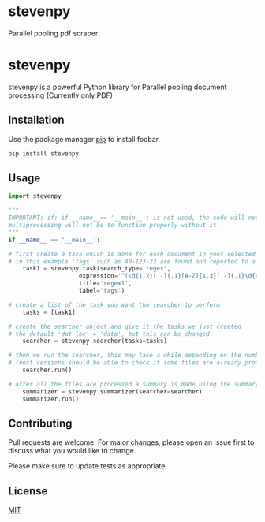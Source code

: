 # stevenpy
 Parallel pooling pdf scraper

# stevenpy

stevenpy is a powerful Python library for Parallel pooling document processing (Currently only PDF)

## Installation

Use the package manager [pip](https://pip.pypa.io/en/stable/) to install foobar.

```bash
pip install stevenpy
```

## Usage

```python
import stevenpy

"""
IMPORTANT: if: if __name__== '__main__': is not used, the code will not work!!!
multiprocessing will not be to function properly without it.
"""
if __name__ == '__main__':

# first create a task which is done for each document in your selected document folder
# in this example 'tags' such as AB-123-23 are found and reported to a summary file
    task1 = stevenpy.task(search_type='regex',
                    expression='^(\d{1,2}[ -]{,1}[A-Z]{1,3}[ -]{,1}\d{4}[A-Z]*).*$',
                    title='regex1',
                    label='tags')

# create a list of the task you want the searcher to perform
    tasks = [task1]

# create the searcher object and give it the tasks we just created
# the default 'dat_loc' = 'data', but this can be changed.
    searcher = stevenpy.searcher(tasks=tasks)

# then we run the searcher, this may take a while depending on the number of files to process
# (next versions should be able to check if some files are already processed)
    searcher.run()

# after all the files are processed a summary is made using the summary object
    summarizer = stevenpy.summarizer(searcher=searcher)
    summarizer.run()
```

## Contributing
Pull requests are welcome. For major changes, please open an issue first to discuss what you would like to change.

Please make sure to update tests as appropriate.

## License
[MIT](https://choosealicense.com/licenses/mit/)
